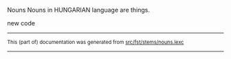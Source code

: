 Nouns
Nouns in HUNGARIAN language are things.

new code

* * *

<small>This (part of) documentation was generated from [src/fst/stems/nouns.lexc](https://github.com/giellalt/lang-hun/blob/main/src/fst/stems/nouns.lexc)</small>

---

